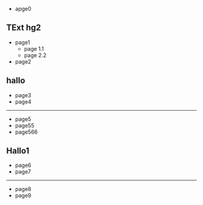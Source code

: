 
- apge0

## TExt hg2

- page1
  - page 1.1
  - page 2.2
- page2

## hallo

- page3
- page4

***

- page5
- page55
- page566

## Hallo1

- page6
- page7

***

- page8
- page9


